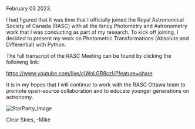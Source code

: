 February 03 2023.

I had figured that it was time that I officially joined the Royal Astronomical Society of Canada (RASC) with all the fancy Photometry and Astronometry work that I was conducting as part of my research.
To kick off joining, I decided to present my work on Photometric Transformations (Absolute and Differential) with Python.

The full transcript of the RASC Meeting can be found by clicking the folloiwng link:

https://www.youtube.com/live/ciWoLGR8czU?feature=share


It is in my hopes that I will continue to work with the RASC Ottawa team to promote open-source collaboration and to educate younger generations on astronomy.

![StarParty_Image](/images/DSC_0675.JPG)


Clear Skies,
-Mike

